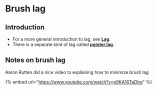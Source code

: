 # Brush lag

## Introduction

* For a more general introduction to lag, see [**Lag**](lag.md).
* There is a separate kind of lag called [**pointer lag**](pointer-lag.md).

## Notes on brush lag

Aaron Rutten did a nice video to explaining how to minimize brush lag

{% embed url="https://www.youtube.com/watch?v=e9KA16TaDbg" %}

